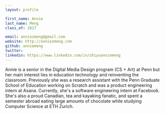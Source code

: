 ```yaml
---
layout: profile

first_name: Annie
last_name: Meng
class_of: 2017

email: anniezmeng@gmail.com
website: http://anniezmeng.com
github: anniemeng
twitter:
linkedin: https://www.linkedin.com/in/zhiyuanniemeng
---
```


Annie is a senior in the Digital Media Design program (CS + Art) at Penn but her main interest lies in education technology and reinventing the classroom. Previously she was a research assistant with the Penn Graduate School of Education working on Scratch and was a product engineering intern at Asana. Currently, she's a software engineering intern at Facebook. She's also a proud Canadian, tea and kayaking fanatic, and spent a semester abroad eating large amounts of chocolate while studying Computer Science at ETH Zurich.
